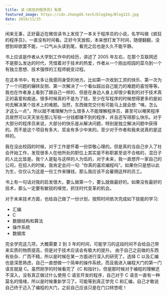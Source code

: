 ```yaml
---
title: 读《疯狂的程序员》有感
featured_image: https://cdn.zhangdd.tech/blogImg/Blog133.jpg
date: 2019/11/25
---
```


闲来无事，正好最近在微信读书上发现了一本关于程序员的小说，名字叫做《疯狂的程序员》，一直没有时间看。正好今天放假，本来想打发下时间，随便翻翻，没想到却欲罢不能，一口气从头读到尾，看完之后也是久久不能平静。

书上应该是作者从大学到工作中的经历，讲述了 2005 年左右，在那个互联网还不是那么发达的时代，凭借着对于技术的热爱，作者从一个刚出校园的菜鸟到一个有独立思想、技术强悍的工程师蜕变过程。

在这本书中，有太多让我感同身受的地方。比如第一次收到工资的快乐、第一次为了一个问题的辗转反侧、第一次解决了一个看似超出自己能力的难题的喜悦等等。我也在作者身上看到了跟自己一样的、但是在身边人身上却很少看到的对于技术真正的喜爱和痴迷。很多时候真的不是为了钱，至少在写程序的时候想得更多的是如何去解决某个技术上的难题。当然，东西做完交付有可能马上就会想: "咦，怎么才这么一点"，所以就不难理解为什么很多人不能理解程序员，甚至可以嘲笑程序员居然可以天天坐在那儿写些一分钱都赚不到的程序，并且还写得那么快乐。对于大部分的程序员来说，大部分的快乐是从解决问题，特别是独立解决问题中获得的。而不是这个项目有多大、奖金有多少中来的。至少对于作者和我来说真的是这样的。

我在没出校园的时候，对于工作是怀着一份崇敬心理的。但是真的当自己步入了社会开始工作，发现很多人在他所处的职位上其实是不称职甚至说不合格的，混日子的人比比皆是。我个人是耻与这样的人为伍的，对于未来，我一直想开一家自己的公司，在招人的时候，我肯定会问一句: "你真的喜欢编程吗"。如果你只是想以此为生，仅仅认为这是一份工作来赚钱，那么我应该不会雇佣这样的员工。

书上有一句话对我的启发很大，要么做第一个，要么就做最好的。如果没有最好的技术，那么一定要有敏锐的嗅觉，抓住时代变革的机会。

对于未来技术方面，也给自己做了一份计划，按照时间依次完成如下技能的学习: 
- 汇编
- C
- 数据结构和算法
- 操作系统
- 数据库

完全学完这几项，大概需要 2 到 3 年的时间，可能学习的这段时间不会给自己带来实质的物质提高，但是对于技术应该会有极大的提升。
由于自己之前做的东西有些杂、广而不精，所以是时候在某一方面进行深入的研究了。选择 C 以及汇编也是深思熟虑，自己一直想做一个简单的操作系统，而且我进入编程大门的第一门语言就是 C。虽然刚学的时候看完了《C 和指针》，但是那时候对于编程的理解还不深入，没有真正做过什么使用 C 语言开发的程序，自己对于 C 语言一直有一种莫名的情绪，所以是时候重新学习了。可能等到真正学完 C 和汇编，自己才敢说自己终于迈入了编程的大门，之前自己应该只是在门口转悠呢！